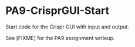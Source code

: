 # PA9-CrisprGUI-Start
Start code for the Crispr GUI with input and output.

See [FIXME]
for the PA9 assignment writeup.
